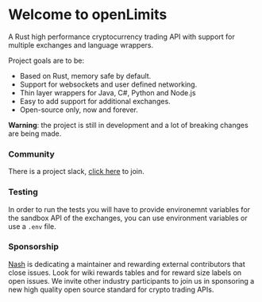 # Welcome to openLimits

A Rust high performance cryptocurrency trading API with support for multiple exchanges and language wrappers.

Project goals are to be:

* Based on Rust, memory safe by default.
* Support for websockets and user defined networking.
* Thin layer wrappers for Java, C#, Python and Node.js
* Easy to add support for additional exchanges.
* Open-source only, now and forever.

**Warning**: the project is still in development and a lot of breaking changes are being made.


### Community

There is a project slack, [click here](https://join.slack.com/t/openlimitsworkspace/shared_invite/zt-fbtlnsva-fFaHHb2zSdc77Vrk7ayhSw) to join.

### Testing

In order to run the tests you will have to provide environemnt variables for the sandbox API of the exchanges, you can use environment variables or use a `.env` file.

### Sponsorship

[Nash](https://nash.io) is dedicating a maintainer and rewarding external contributors that close issues. Look for wiki rewards tables and for reward size labels on open issues. We invite other industry participants to join us in sponsoring a new high quality open source standard for crypto trading APIs.
